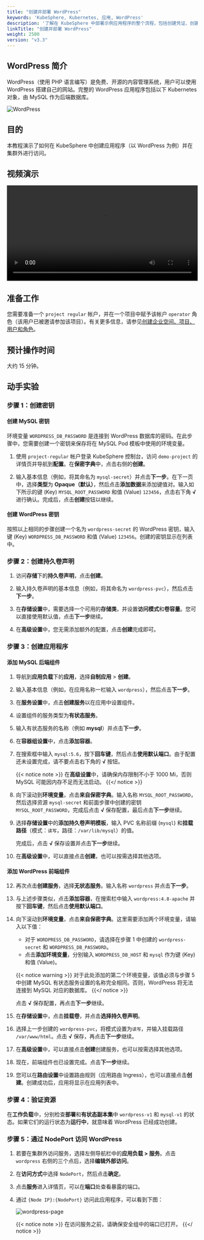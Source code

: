 ```yaml
---
title: "创建并部署 WordPress"
keywords: 'KubeSphere, Kubernetes, 应用, WordPress'
description: '了解在 KubeSphere 中部署示例应用程序的整个流程，包括创建凭证、创建持久卷声明、组件设置等。'
linkTitle: "创建并部署 WordPress"
weight: 2500
version: "v3.3"
---
```


## WordPress 简介

WordPress（使用 PHP 语言编写）是免费、开源的内容管理系统，用户可以使用 WordPress 搭建自己的网站。完整的 WordPress 应用程序包括以下 Kubernetes 对象，由 MySQL 作为后端数据库。

![WordPress](/images/docs/v3.x/zh-cn/quickstart/wordpress-deployment/WordPress.png)

## 目的

本教程演示了如何在 KubeSphere 中创建应用程序（以 WordPress 为例）并在集群外进行访问。

## 视频演示

<video controls="controls" style="width: 100% !important; height: auto !important;">
  <source type="video/mp4" src="https://kubesphere-community.pek3b.qingstor.com/videos/KubeSphere-v3.1.x-tutorial-videos/zh/KS311_200P006C202109_%E5%88%9B%E5%BB%BA%E5%B9%B6%E9%83%A8%E7%BD%B2%20WordPress.mp4">
</video>

## 准备工作

您需要准备一个 `project regular` 帐户，并在一个项目中赋予该帐户 `operator` 角色（该用户已被邀请参加该项目）。有关更多信息，请参见[创建企业空间、项目、用户和角色](../create-workspace-and-project/)。

## 预计操作时间

大约 15 分钟。

## 动手实验

### 步骤 1：创建密钥

#### 创建 MySQL 密钥

环境变量 `WORDPRESS_DB_PASSWORD` 是连接到 WordPress 数据库的密码。在此步骤中，您需要创建一个密钥来保存将在 MySQL Pod 模板中使用的环境变量。

1. 使用 `project-regular` 帐户登录 KubeSphere 控制台，访问 `demo-project` 的详情页并导航到**配置**。在**保密字典**中，点击右侧的**创建**。

2. 输入基本信息（例如，将其命名为 `mysql-secret`）并点击**下一步**。在下一页中，选择**类型**为 **Opaque（默认）**，然后点击**添加数据**来添加键值对。输入如下所示的键 (Key) `MYSQL_ROOT_PASSWORD` 和值 (Value) `123456`，点击右下角 **√** 进行确认。完成后，点击**创建**按钮以继续。


#### 创建 WordPress 密钥

按照以上相同的步骤创建一个名为 `wordpress-secret` 的 WordPress 密钥，输入键 (Key) `WORDPRESS_DB_PASSWORD` 和值 (Value) `123456`。创建的密钥显示在列表中。

### 步骤 2：创建持久卷声明

1. 访问**存储**下的**持久卷声明**，点击**创建**。

2. 输入持久卷声明的基本信息（例如，将其命名为 `wordpress-pvc`），然后点击**下一步**。

3. 在**存储设置**中，需要选择一个可用的**存储类**，并设置**访问模式**和**卷容量**。您可以直接使用默认值，点击**下一步**继续。

4. 在**高级设置**中，您无需添加额外的配置，点击**创建**完成即可。

### 步骤 3：创建应用程序

#### 添加 MySQL 后端组件

1. 导航到**应用负载**下的**应用**，选择**自制应用** > **创建**。

2. 输入基本信息（例如，在应用名称一栏输入 `wordpress`），然后点击**下一步**。

3. 在**服务设置**中，点击**创建服务**以在应用中设置组件。

4. 设置组件的服务类型为**有状态服务**。

5. 输入有状态服务的名称（例如 **mysql**）并点击**下一步**。

6. 在**容器组设置**中，点击**添加容器**。

7. 在搜索框中输入 `mysql:5.6`，按下**回车键**，然后点击**使用默认端口**。由于配置还未设置完成，请不要点击右下角的 **√** 按钮。

    {{< notice note >}}
在**高级设置**中，请确保内存限制不小于 1000 Mi，否则 MySQL 可能因内存不足而无法启动。
    {{</ notice >}}

8. 向下滚动到**环境变量**，点击**来自保密字典**。输入名称 `MYSQL_ROOT_PASSWORD`，然后选择资源 `mysql-secret` 和前面步骤中创建的密钥 `MYSQL_ROOT_PASSWORD`，完成后点击 **√** 保存配置，最后点击**下一步**继续。

9. 选择**存储设置**中的**添加持久卷声明模板**，输入 PVC 名称前缀 (`mysql`) 和**挂载路径**（模式：`读写`，路径：`/var/lib/mysql`）的值。

    完成后，点击 **√** 保存设置并点击**下一步**继续。

10. 在**高级设置**中，可以直接点击**创建**，也可以按需选择其他选项。


#### 添加 WordPress 前端组件

12. 再次点击**创建服务**，选择**无状态服务**。输入名称 `wordpress` 并点击**下一步**。

13. 与上述步骤类似，点击**添加容器**，在搜索栏中输入 `wordpress:4.8-apache` 并按下**回车键**，然后点击**使用默认端口**。

14. 向下滚动到**环境变量**，点击**来自保密字典**。这里需要添加两个环境变量，请输入以下值：

    - 对于 `WORDPRESS_DB_PASSWORD`，请选择在步骤 1 中创建的 `wordpress-secret` 和 `WORDPRESS_DB_PASSWORD`。
    - 点击**添加环境变量**，分别输入 `WORDPRESS_DB_HOST` 和 `mysql` 作为键 (Key) 和值 (Value)。

    {{< notice warning >}}
对于此处添加的第二个环境变量，该值必须与步骤 5 中创建 MySQL 有状态服务设置的名称完全相同。否则，WordPress 将无法连接到 MySQL 对应的数据库。
    {{</ notice >}}

    点击 **√** 保存配置，再点击**下一步**继续。

15. 在**存储设置**中，点击**挂载卷**，并点击**选择持久卷声明**。

16. 选择上一步创建的 `wordpress-pvc`，将模式设置为`读写`，并输入挂载路径 `/var/www/html`。点击 **√** 保存，再点击**下一步**继续。

17. 在**高级设置**中，可以直接点击**创建**创建服务，也可以按需选择其他选项。

18. 现在，前端组件也已设置完成。点击**下一步**继续。

19. 您可以在**路由设置**中设置路由规则（应用路由 Ingress），也可以直接点击**创建**。创建成功后，应用将显示在应用列表中。


### 步骤 4：验证资源

在**工作负载**中，分别检查**部署**和**有状态副本集**中 `wordpress-v1` 和 `mysql-v1` 的状态。如果它们的运行状态为**运行中**，就意味着 WordPress 已经成功创建。

### 步骤 5：通过 NodePort 访问 WordPress

1. 若要在集群外访问服务，选择左侧导航栏中的**应用负载 > 服务**。点击 `wordpress` 右侧的三个点后，选择**编辑外部访问**。

2. 在**访问方式**中选择 `NodePort`，然后点击**确定**。

3. 点击**服务**进入详情页，可以在**端口**处查看暴露的端口。

4. 通过 `{Node IP}:{NodePort}` 访问此应用程序，可以看到下图：

   ![wordpress-page](/images/docs/v3.x/zh-cn/quickstart/wordpress-deployment/wordpress-page.png)

   {{< notice note >}}
   在访问服务之前，请确保安全组中的端口已打开。
   {{</ notice >}}
